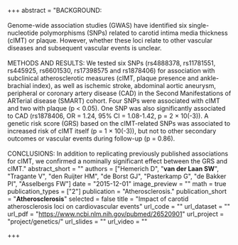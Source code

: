 +++
abstract = "BACKGROUND:</br></br>Genome-wide association studies (GWAS) have identified six single-nucleotide polymorphisms (SNPs) related to carotid intima media thickness (cIMT) or plaque. However, whether these loci relate to other vascular diseases and subsequent vascular events is unclear.</br></br>METHODS AND RESULTS: We tested six SNPs (rs4888378, rs11781551, rs445925, rs6601530, rs17398575 and rs1878406) for association with subclinical atherosclerotic measures (cIMT, plaque presence and ankle-brachial index), as well as ischemic stroke, abdominal aortic aneurysm, peripheral or coronary artery disease (CAD) in the Second Manifestations of ARTerial disease (SMART) cohort. Four SNPs were associated with cIMT and two with plaque (p < 0.05). One SNP was also significantly associated to CAD (rs1878406, OR = 1.24, 95% CI = 1.08-1.42, p = 2 × 10(-3)). A genetic risk score (GRS) based on the cIMT-related SNPs was associated to increased risk of cIMT itself (p = 1 × 10(-3)), but not to other secondary outcomes or vascular events during follow-up (p = 0.86).</br></br>CONCLUSIONS: In addition to replicating previously published associations for cIMT, we confirmed a nominally significant effect between the GRS and cIMT."
abstract_short = ""
authors = ["Hemerich D", "**van der Laan SW**", "Tragante V", "den Ruijter HM", "de Borst GJ", "Pasterkamp G", "de Bakker PI", "Asselbergs FW"]
date = "2015-12-01"
image_preview = ""
math = true
publication_types = ["2"]
publication = "Atherosclerosis."
publication_short = "**Atherosclerosis**"
selected = false
title = "Impact of carotid atherosclerosis loci on cardiovascular events"
url_code = ""
url_dataset = ""
url_pdf = "https://www.ncbi.nlm.nih.gov/pubmed/26520901"
url_project = "project/genetics/"
url_slides = ""
url_video = ""

+++
